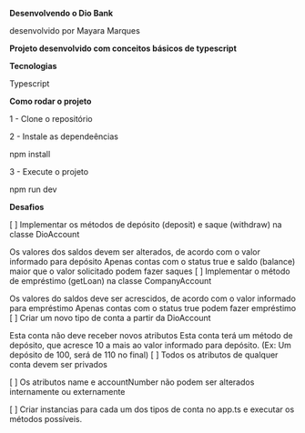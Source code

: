 **Desenvolvendo o Dio Bank**

desenvolvido por Mayara Marques

**Projeto desenvolvido com conceitos básicos de typescript**

**Tecnologias**

Typescript

**Como rodar o projeto**

1 - Clone o repositório

2 - Instale as dependeências

npm install

3 - Execute o projeto

npm run dev

**Desafios**

[ ] Implementar os métodos de depósito (deposit) e saque (withdraw) na classe DioAccount

Os valores dos saldos devem ser alterados, de acordo com o valor informado para depósito
Apenas contas com o status true e saldo (balance) maior que o valor solicitado podem fazer saques
[ ] Implementar o método de empréstimo (getLoan) na classe CompanyAccount

Os valores do saldos deve ser acrescidos, de acordo com o valor informado para empréstimo
Apenas contas com o status true podem fazer empréstimo
[ ] Criar um novo tipo de conta a partir da DioAccount

Esta conta não deve receber novos atributos
Esta conta terá um método de depósito, que acresce 10 a mais ao valor informado para depósito. (Ex: Um depósito de 100, será de 110 no final)
[ ] Todos os atributos de qualquer conta devem ser privados

[ ] Os atributos name e accountNumber não podem ser alterados internamente ou externamente

[ ] Criar instancias para cada um dos tipos de conta no app.ts e executar os métodos possíveis.
